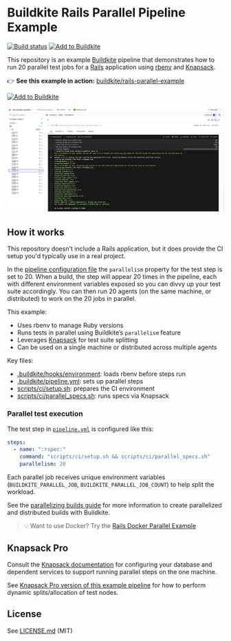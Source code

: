 # Buildkite Rails Parallel Pipeline Example

[![Build status](https://badge.buildkite.com/aab023f2f33ab06766ed6236bc40caf0df1d9448e4f590d0ee.svg?branch=main)](https://buildkite.com/buildkite/rails-parallel-example/builds/latest?branch=main)
[![Add to Buildkite](https://img.shields.io/badge/Add%20to%20Buildkite-14CC80)](https://buildkite.com/new)

This repository is an example [Buildkite](https://buildkite.com/) pipeline that demonstrates how to run 20 parallel test jobs for a [Rails](https://rubyonrails.org/) application using [rbenv](https://github.com/rbenv/rbenv) and [Knapsack](https://github.com/ArturT/knapsack).

👉 **See this example in action:** [buildkite/rails-parallel-example](https://buildkite.com/buildkite/rails-parallel-example/builds/latest?branch=main)

[![Add to Buildkite](https://buildkite.com/button.svg)](https://buildkite.com/new)

<a href="https://buildkite.com/buildkite/rails-parallel-example/builds/latest?branch=main">
  <img width="1491" alt="Screenshot of Buildkite Rails Parallel example pipeline" src=".buildkite/screenshot.png" />
</a>

<!-- docs:start -->

## How it works

This repository doesn't include a Rails application, but it does provide the CI setup you'd typically use in a real project.

In the [pipeline configuration file](.buildkite/pipeline.yml) the `parallelism` property for the test step is set to 20. When a build, the step will appear 20 times in the pipeline, each with different environment variables exposed so you can divvy up your test suite accordingly. You can then run 20 agents (on the same machine, or distributed) to work on the 20 jobs in parallel.

This example:
- Uses rbenv to manage Ruby versions
- Runs tests in parallel using Buildkite’s `parallelism` feature
- Leverages [Knapsack](https://github.com/ArturT/knapsack) for test suite splitting
- Can be used on a single machine or distributed across multiple agents

Key files:
- [.buildkite/hooks/environment](.buildkite/hooks/environment): loads rbenv before steps run
- [.buildkite/pipeline.yml](.buildkite/pipeline.yml): sets up parallel steps
- [scripts/ci/setup.sh](scripts/ci/setup.sh): prepares the CI environment
- [scripts/ci/parallel_specs.sh](scripts/ci/parallel_specs.sh): runs specs via Knapsack

### Parallel test execution

The test step in [`pipeline.yml`](.buildkite/pipeline.yml) is configured like this:

```yml
steps:
  - name: ":rspec:"
    command: "scripts/ci/setup.sh && scripts/ci/parallel_specs.sh"
    parallelism: 20
```

Each parallel job receives unique environment variables (`BUILDKITE_PARALLEL_JOB`, `BUILDKITE_PARALLEL_JOB_COUNT`) to help split the workload.

See the [parallelizing builds guide](https://buildkite.com/docs/guides/parallelizing-builds) for more information to create parallelized and distributed builds with Buildkite.

> 💡 Want to use Docker? Try the [Rails Docker Parallel Example](https://github.com/buildkite/rails-docker-parallel-example)

## Knapsack Pro

Consult the [Knapsack documentation](https://github.com/ArturT/knapsack) for configuring your database and dependent services to support running parallel steps on the one machine.

See [Knapsack Pro version of this example pipeline](https://github.com/KnapsackPro/buildkite-rails-parallel-example-with-knapsack_pro) for how to perform dynamic splits/allocation of test nodes.

<!-- docs:end -->

## License

See [LICENSE.md](LICENSE.md) (MIT)
